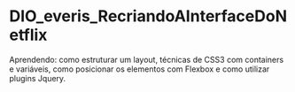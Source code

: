# DIO_everis_RecriandoAInterfaceDoNetflix
 Aprendendo: como estruturar um layout, técnicas de CSS3 com containers e variáveis, como posicionar os elementos com Flexbox e como utilizar plugins Jquery.
